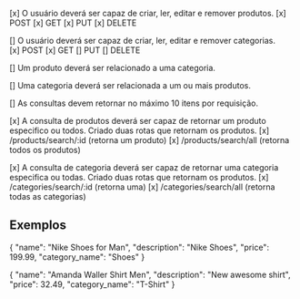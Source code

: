 [x] O usuário deverá ser capaz de criar, ler, editar e remover produtos.
    [x] POST
    [x] GET
    [x] PUT
    [x] DELETE

[] O usuário deverá ser capaz de criar, ler, editar e remover categorias.  
    [x] POST
    [x] GET
    [] PUT
    [] DELETE

[] Um produto deverá ser relacionado a uma categoria.

[] Uma categoria deverá ser relacionada a um ou mais produtos.

[] As consultas devem retornar no máximo 10 itens por requisição.

[x] A consulta de produtos deverá ser capaz de retornar um produto especifico ou todos.
    Criado duas rotas que retornam os produtos. 
    [x] /products/search/:id (retorna um produto)
    [x] /products/search/all (retorna todos os produtos)

[x] A consulta de categoria deverá ser capaz de retornar uma categoria especifica ou todas.
    Criado duas rotas que retornam os produtos. 
    [x] /categories/search/:id (retorna uma)
    [x] /categories/search/all (retorna todas as categorias)


## Exemplos

{
	"name": "Nike Shoes for Man",
	"description": "Nike Shoes",
	"price": 199.99,
	"category_name": "Shoes"
}

{
	"name": "Amanda Waller Shirt Men",
	"description": "New awesome shirt",
	"price": 32.49,
	"category_name": "T-Shirt"
}
